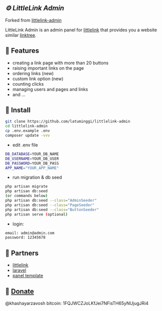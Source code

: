 ## _⚙️ LittleLink Admin_
Forked from [littlelink-admin]

LittleLink Admin is an admin panel for [littlelink] that provides you a website similar [linktree].

## 📑 Features

- creating a link page with more than 20 buttons
- raising important links on the page
- ordering links (new)
- custom link option (new)
- counting clicks
- managing users and pages and links
- and ...

## 🔨 Install

```sh
git clone https://github.com/latuminggi/littlelink-admin
cd littlelink-admin
cp .env.example .env
composer update -vvv
```

- edit .env file

```sh
DB_DATABASE=YOUR_DB_NAME
DB_USERNAME=YOUR_DB_USER
DB_PASSWORD=YOUR_DB_PASS
APP_NAME="YOUR_APP_NAME"
```

- run migration & db seed

```sh
php artisan migrate
php artisan db:seed 
(or commands below)
php artisan db:seed --class="AdminSeeder"
php artisan db:seed --class="PageSeeder"
php artisan db:seed --class="ButtonSeeder"
php artisan serve (optional)
```

- login:

```sh
email: admin@admin.com
password: 12345678
```

## 💞 Partners

- [littlelink]
- [laravel]
- [panel template]

## 🎲 [Donate](#donate)

@khashayarzavosh bitcoin: 1FQJWCZJoLKfJei7NFisTH65yNUjugJRi4

   [littlelink-admin]: <https://github.com/khashayarzavosh/littlelink-admin>
   [littlelink]: <https://github.com/sethcottle/littlelink>
   [linktree]: <https://linktr.ee>
   [laravel]: <https://github.com/laravel/laravel>
   [panel template]: <https://colorlib.com/wp/bootstrap-sidebar>
